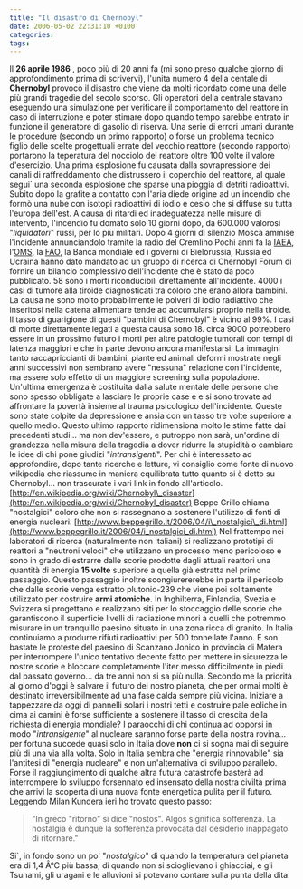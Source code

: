 ```yaml
---
title: "Il disastro di Chernobyl"
date: 2006-05-02 22:31:10 +0100
categories: 
tags: 
---
```


Il **26 aprile 1986** , poco più di 20 anni fa (mi sono preso qualche giorno di approfondimento prima di scrivervi), l'unita numero 4 della centale di **Chernobyl** provocò il disastro che viene da molti ricordato come una delle più grandi tragedie del secolo scorso. Gli operatori della centrale stavano eseguendo una simulazione per verificare il comportamento del reattore in caso di interruzione e poter stimare dopo quando tempo sarebbe entrato in funzione il generatore di gasolio di riserva. Una serie di errori umani durante le procedure (secondo un primo rapporto) o forse un problema tecnico figlio delle scelte progettuali errate del vecchio reattore (secondo rapporto) portarono la teperatura del nocciolo del reattore oltre 100 volte il valore d'esercizio. Una prima esplosione fu causata dalla sovrapressione dei canali di raffreddamento che distrussero il coperchio del reattore, al quale segui` una seconda esplosione che sparse una pioggia di detriti radioattivi. Subito dopo la grafite a contatto con l'aria diede origine ad un incendio che formò una nube con isotopi radioattivi di iodio e cesio che si diffuse su tutta l'europa dell'est. A causa di ritardi ed inadeguatezza nelle misure di intervento, l'incendio fu domato solo 10 giorni dopo, da 600.000 valorosi "_liquidatori_" russi, per lo più militari. Dopo 4 giorni di silenzio Mosca ammise l'incidente annunciandolo tramite la radio del Cremlino Pochi anni fa la [IAEA](http://en.wikipedia.org/wiki/International_Atomic_Energy_Agency), l'[OMS](http://en.wikipedia.org/wiki/World_Health_Organization), la [FAO](http://en.wikipedia.org/wiki/Food_and_Agriculture_Organization), la Banca mondiale ed i governi di Bielorussia, Russia ed Ucraina hanno dato mandato ad un gruppo di ricerca di Chernobyl Forum di fornire un bilancio complessivo dell'incidente che è stato da poco pubblicato. 58 sono i morti riconducibili direttamente all'incidente. 4000 i casi di tumore alla tiroide diagnosticati tra coloro che erano allora bambini. La causa ne sono molto probabilmente le polveri di iodio radiattivo che inseritosi nella catena alimentare tende ad accumularsi proprio nella tiroide. Il tasso di guarigione di questi "bambini di Chernobyl" è vicino al 99%. I casi di morte direttamente legati a questa causa sono 18. circa 9000 potrebbero essere in un prossimo futuro i morti per altre patologie tumorali con tempi di latenza maggiori e che in parte devono ancora manifestarsi. La immagini tanto raccapriccianti di bambini, piante ed animali deformi mostrate negli anni successivi non sembrano avere "nessuna" relazione con l'incidente, ma essere solo effetto di un maggiore screening sulla popolazione. Un'ultima emergenza è costituita dalla salute mentale delle persone che sono spesso obbligate a lasciare le proprie case e e si sono trovate ad affrontare la povertà insieme al trauma psicologico dell'incidente. Queste sono state colpite da depressione e ansia con un tasso tre volte superiore a quello medio. Questo ultimo rapporto ridimensiona molto le stime fatte dai precedenti studi... ma non dev'essere, e putroppo non sarà, un'ordine di grandezza nella misura della tragedia a dover ridurre la stupidità o cambiare le idee di chi pone giudizi "_intransigenti_". Per chi è interessato ad approfondire, dopo tante ricerche e letture, vi consiglio come fonte di nuovo wikipedia che riassume in maniera equilibrata tutto quanto si è detto su Chernobyl... non trascurate i vari link in fondo all'articolo. [http://en.wikipedia.org/wiki/Chernobyl\_disaster](http://en.wikipedia.org/wiki/Chernobyl_disaster) Beppe Grillo chiama "nostalgici" coloro che non si rassegnano a sostenere l'utilizzo di fonti di energia nucleari. [http://www.beppegrillo.it/2006/04/i\_nostalgici\_di.html](http://www.beppegrillo.it/2006/04/i_nostalgici_di.html) Nel frattempo nei laboratori di ricerca (naturalmente non Italiani) si realizzano prototipi di reattori a "neutroni veloci" che utilizzano un processo meno pericoloso e sono in grado di estrarre dalle scorie prodotte dagli attuali reattori una quantità di energia **15 volte** superiore a quella già estratta nel primo passaggio. Questo passaggio inoltre scongiurererebbe in parte il pericolo che dalle scorie venga estratto plutonio-239 che viene poi solitamente utilizzato per costruire **armi atomiche**. In Inghilterra, Finlandia, Svezia e Svizzera si progettano e realizzano siti per lo stoccaggio delle scorie che garantiscono il superficie livelli di radiazione minori a quelli che potremmo misurare in un tranquillo paesino situato in una zona ricca di granito. In Italia continuiamo a produrre rifiuti radioattivi per 500 tonnellate l'anno. E son bastate le proteste del paesino di Scanzano Jonico in provincia di Matera per interrompere l'unico tentativo decente fatto per mettere in sicurezza le nostre scorie e bloccare completamente l'iter messo difficilmente in piedi dal passato governo... da tre anni non si sa più nulla. Secondo me la priorità al giorno d'oggi è salvare il futuro del nostro pianeta, che per ormai molti è destinato irreversibilmente ad una fase calda sempre più vicina. Iniziare a tappezzare da oggi di pannelli solari i nostri tetti e costruire pale eoliche in cima ai camini è forse sufficiente a sostenere il tasso di crescita della richiesta di energia mondiale? I paraocchi di chi continua ad opporsi in modo "_intransigente_" al nucleare saranno forse parte della nostra rovina... per fortuna succede quasi solo in Italia dove **non** ci si sogna mai di seguire più di una via alla volta. Solo in Italia sembra che "energia rinnovabile" sia l'antitesi di "energia nucleare" e non un'alternativa di sviluppo parallelo. Forse il raggiungimento di qualche altra futura catastrofe basterà ad interrompere lo sviluppo forsennato ed insensato della nostra civiltà prima che arrivi la scoperta di una nuova fonte energetica pulita per il futuro. Leggendo Milan Kundera ieri ho trovato questo passo:

> "In greco "ritorno" si dice "nostos". Algos significa sofferenza. La nostalgia è dunque la sofferenza provocata dal desiderio inappagato di ritornare."

 Si`, in fondo sono un po' "_nostalgico_" di quando la temperatura del pianeta era di 1,4 Â°C più bassa, di quando non si scioglievano i ghiacciai, e gli Tsunami, gli uragani e le alluvioni si potevano contare sulla punta della dita.

